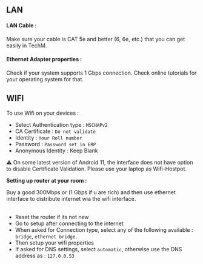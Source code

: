 ## LAN 

#### LAN Cable : 

Make sure your cable is CAT 5e and better (6, 6e, etc.) that you can get easily in TechM. 

#### Ethernet Adapter properties :

Check if your system supports 1 Gbps connection. Check online tutorials for your operating system for that.

## WIFI 

To use Wifi on your devices :
- Select Authentication type : `MSCHAPv2`
- CA Certificate : `Do not validate`
- Identity : `Your Roll number`
- Password : `Password set in ERP`
- Anonymous Identity : Keep Blank

:warning: On some latest version of Android 11, the interface does not have option to disable Certificate Validation. Please use your laptop as Wifi-Hostpot.

**Setting up router at your room :**

Buy a good 300Mbps or (1 Gbps if u are rich) and then use ethernet interface to distribute internet wia the wifi interface.<br><br>
- Reset the router if its not new
- Go to setup after connecting to the internet
- When asked for Connection type, select any of the following available : `bridge`, `ethernet bridge`.
- Then setup your wifi properties
- If asked for DNS settings, select `automatic`, otherwise use the DNS address as : `127.0.0.53`

